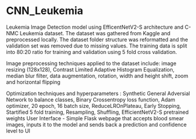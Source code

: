 # CNN_Leukemia
Leukemia Image Detection model using EfficentNetV2-S architecture and C-NMC Leukemia dataset.
The dataset was gathered from Kaggle and preprocessed locally. The dataset folder structure was reformatted and the validation set was removed due to missing 
values. The training data is split into 80:20 ratio for training and validation using 5 fold cross validation. 

Image preprocessing techniques applied to the dataset
include: image resizing (128x128), Contrast Limited Adaptive Histogram Equalization, median blur filter, data augmentation, rotation,
width and height shift, zoom and horizontal flipping

Optimization techniques and hyperparameters : Synthetic General Adversial Network to balance classes, Binary Crossentropy loss function, Adam optimizer,
                                               20 epoch, 16 batch size, ReduceLROnPlateau, Early Stopping, Startified 5 fold training, Resampling,
                                               Shuffling, EfficientNetV2-S pretrained weights
User Interface - Simple Flask webpage that accepts blood smear images, inputs it to the model and sends back a prediction and confidence level to UI
